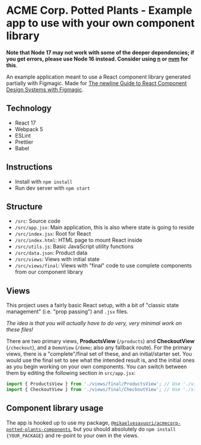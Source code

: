 # ACME Corp. Potted Plants - Example app to use with your own component library

**Note that Node 17 may not work with some of the deeper dependencies; if you get errors, please use Node 16 instead. Consider using [n](https://github.com/tj/n) or [nvm](https://github.com/nvm-sh/nvm) for this**.

An example application meant to use a React component library generated partially with Figmagic. Made for [The newline Guide to React Component Design Systems with Figmagic](https://www.newline.co/courses/newline-guide-to-react-component-design-systems-with-figmagic/).

## Technology

- React 17
- Webpack 5
- ESLint
- Prettier
- Babel

## Instructions

- Install with `npm install`
- Run dev server with `npm start`

## Structure

- `/src`: Source code
- `/src/app.jsx`: Main application, this is also where state is going to reside
- `/src/index.jsx`: Root for React
- `/src/index.html`: HTML page to mount React inside
- `/src/utils.js`: Basic JavaScript utility functions
- `/src/data.json`: Product data
- `/src/views`: Views with initial state
- `/src/views/final`: Views with "final" code to use complete components from our component library

## Views

This project uses a fairly basic React setup, with a bit of "classic state management" (i.e. "prop passing") and `.jsx` files.

_The idea is that you will actually have to do very, very minimal work on these files!_

There are two primary views, **ProductsView** (`/products`) and **CheckoutView** (`/checkout`), and a `DemoView` (`/demo`; also any fallback route). For the primary views, there is a "complete"/final set of these, and an initial/starter set. You would use the final set to see what the intended result is, and the initial ones as you begin working on your own components. You can switch between them by editing the following section in `src/app.jsx`:

```jsx
import { ProductsView } from './views/final/ProductsView'; // Use './views/ProductsView' for the "initial" raw version to begin working with
import { CheckoutView } from './views/final/CheckoutView'; // Use './views/CheckoutView' for the "initial" raw version to begin working with
```

## Component library usage

The app is hooked up to use my package, [`@mikaelvesavuori/acmecorp-potted-plants-components`](https://www.npmjs.com/package/@mikaelvesavuori/acmecorp-potted-plants-components), but you should absolutely do `npm install {YOUR_PACKAGE}` and re-point to your own in the views.
